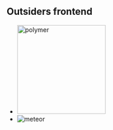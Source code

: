 ## Outsiders frontend

* <img alt="polymer" src="images/logos/polymer.svg" style="height: 200px" class="raw">
* <img alt="meteor" src="images/logos/meteor.svg" class="raw">
